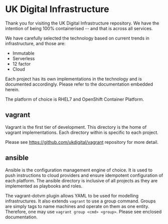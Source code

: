 
# UK Digital Infrastructure

Thank you for visiting the UK Digital Infrastructure repository. We have
the intention of being 100% containerised -- and that is across all services.

We have carefully selected the technology based on current trends in
infrastructure, and those are:

  * Immutable
  * Serverless
  * 12 factor
  * Cloud

Each project has its own implementations in the technology and is documented
accordingly. Please refer to the documentation embedded herein. 

The platform of choice is RHEL7 and OpenShift Container Platform.

## vagrant

Vagrant is the first tier of development. This directory is the home of vagrant
implementations. Each directory within is specific to each project.

Please see https://github.com/ukdigital/vagrant repository for more detail.

## ansible

Ansible is the configuration management engine of choice. It is used to push
instructions to cloud providers and ensure idempotent configuration of each
platform. The ansible directory is inclusive of all projects as they are 
implemented as playbooks and roles.

The vagrant-dotvm plugin allows YAML to be used for modelling infrastructures.
It also extends `vagrant` to use a group command. Groups are simply tags to
name machines and operate on them as one entity. Therefore, one may use
`vagrant group <cmd> <group>`. Please see enclosed documentation.
